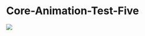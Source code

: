 # Core-Animation-Test-Five

<img src ="http://images2015.cnblogs.com/blog/471463/201602/471463-20160219170536425-529734436.gif">
